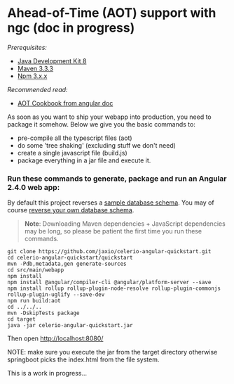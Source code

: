 # Ahead-of-Time (AOT) support with ngc (doc in progress)

*Prerequisites:* 

* [Java Development Kit 8](http://www.oracle.com/technetwork/java/javase/downloads/index.html)
* [Maven 3.3.3](https://maven.apache.org/download.cgi) 
* [Npm 3.x.x](https://nodejs.org/en/)

*Recommended read:*

* [AOT Cookbook from angular doc](https://angular.io/docs/ts/latest/cookbook/aot-compiler.html)

As soon as you want to ship your webapp into production, you need to package it somehow.
Below we give you the basic commands to:

- pre-compile all the typescript files (aot)
- do some 'tree shaking' (excluding stuff we don't need)
- create a single javascript file (build.js)
- package everything in a jar file and execute it.

### Run these commands to generate, package and run an Angular 2.4.0 web app:

By default this project reverses a [sample database schema](https://github.com/jaxio/celerio-angular-quickstart/blob/master/quickstart-conf/01-create.sql).
You may of course [reverse your own database schema](#how-to-use-your-own-database).

> **Note**: Downloading Maven dependencies + JavaScript dependencies may be long, so please be patient the first time you run these commands.

    git clone https://github.com/jaxio/celerio-angular-quickstart.git
    cd celerio-angular-quickstart/quickstart
    mvn -Pdb,metadata,gen generate-sources
    cd src/main/webapp
    npm install
    npm install @angular/compiler-cli @angular/platform-server --save
    npm install rollup rollup-plugin-node-resolve rollup-plugin-commonjs rollup-plugin-uglify --save-dev
    npm run build:aot    
    cd ../../..
    mvn -DskipTests package
    cd target
    java -jar celerio-angular-quickstart.jar

Then open [http://localhost:8080/](http://localhost:8080/)

NOTE: make sure you execute the jar from the target directory 
otherwise springboot picks the index.html from the file system.

This is a work in progress...
